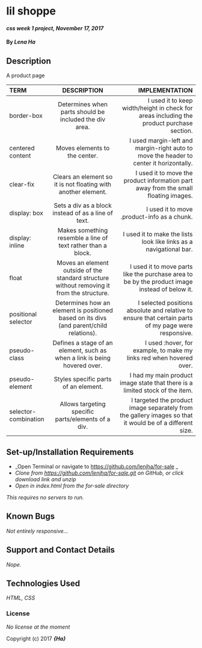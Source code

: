 # lil shoppe #

#### _css week 1 project, November 17, 2017_

#### By _**Lena Ha**_

## Description

A product page


| TERM  | DESCRIPTION  | IMPLEMENTATION |
| :------------ |:---------------:| -----:|
| border-box      | Determines when parts should be included the div area. | I used it to keep width/height in check for areas including the product purchase section. |
| centered content      | Moves elements to the center.        |   I used margin-left and margin-right auto to move the header to center it horizontally. |
| clear-fix      | Clears an element so it is not floating with another element.        |   I used it to move the product information part away from the small floating images. |
| display: box      | Sets a div as a block instead of as a line of text.       |   I used it to move .product-info as a chunk. |
| display: inline      | Makes something resemble a line of text rather than a block.        |   I used it to make the lists look like links as a navigational bar. |
| float      | Moves an element outside of the standard structure without removing it from the structure.        |   I used it to move parts like the purchase area to be by the product image instead of below it. |
| positional selector      | Determines how an element is positioned based on its divs (and parent/child relations).        |   I selected positions absolute and relative to ensure that certain parts of my page were responsive. |
| pseudo-class      | Defines a stage of an element, such as when a link is being hovered over.        |   I used :hover, for example, to make my links red when hovered over. |
| pseudo-element     | Styles specific parts of an element.        |   I had my main product image state that there is a limited stock of the item. |
| selector-combination      | Allows targeting specific parts/elements of a div.       |   I targeted the product image separately from the gallery images so that it would be of a different size. |


## Set-up/Installation Requirements

* _Open Terminal or navigate to https://github.com/lenjha/for-sale _
* _Clone from https://github.com/lenjha/for-sale.git on GitHub, or click download link and unzip_
* _Open in index.html from the for-sale directory_

_This requires no servers to run._

## Known Bugs
_Not entirely responsive..._

## Support and Contact Details
_Nope._

## Technologies Used
_HTML, CSS_

### License
_No license at the moment_

Copyright (c) 2017 **_{Ha}_**
